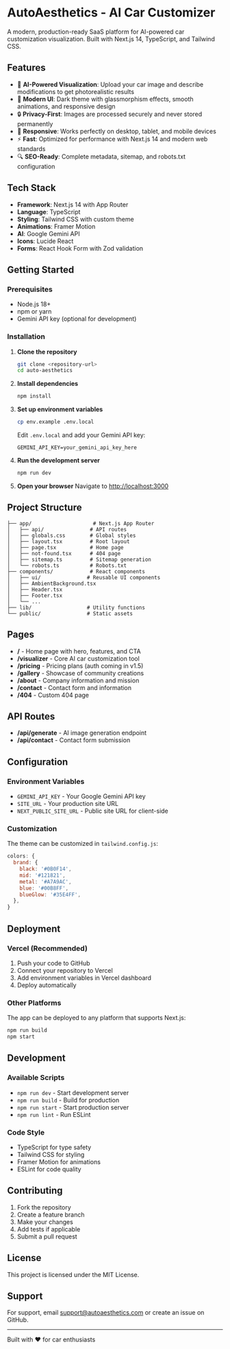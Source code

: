# AutoAesthetics - AI Car Customizer

A modern, production-ready SaaS platform for AI-powered car customization visualization. Built with Next.js 14, TypeScript, and Tailwind CSS.

## Features

- 🚗 **AI-Powered Visualization**: Upload your car image and describe modifications to get photorealistic results
- 🎨 **Modern UI**: Dark theme with glassmorphism effects, smooth animations, and responsive design
- 🔒 **Privacy-First**: Images are processed securely and never stored permanently
- 📱 **Responsive**: Works perfectly on desktop, tablet, and mobile devices
- ⚡ **Fast**: Optimized for performance with Next.js 14 and modern web standards
- 🔍 **SEO-Ready**: Complete metadata, sitemap, and robots.txt configuration

## Tech Stack

- **Framework**: Next.js 14 with App Router
- **Language**: TypeScript
- **Styling**: Tailwind CSS with custom theme
- **Animations**: Framer Motion
- **AI**: Google Gemini API
- **Icons**: Lucide React
- **Forms**: React Hook Form with Zod validation

## Getting Started

### Prerequisites

- Node.js 18+
- npm or yarn
- Gemini API key (optional for development)

### Installation

1. **Clone the repository**

   ```bash
   git clone <repository-url>
   cd auto-aesthetics
   ```

2. **Install dependencies**

   ```bash
   npm install
   ```

3. **Set up environment variables**

   ```bash
   cp env.example .env.local
   ```

   Edit `.env.local` and add your Gemini API key:

   ```env
   GEMINI_API_KEY=your_gemini_api_key_here
   ```

4. **Run the development server**

   ```bash
   npm run dev
   ```

5. **Open your browser**
   Navigate to [http://localhost:3000](http://localhost:3000)

## Project Structure

```text
├── app/                    # Next.js App Router
│   ├── api/               # API routes
│   ├── globals.css        # Global styles
│   ├── layout.tsx         # Root layout
│   ├── page.tsx           # Home page
│   ├── not-found.tsx      # 404 page
│   ├── sitemap.ts         # Sitemap generation
│   └── robots.ts          # Robots.txt
├── components/            # React components
│   ├── ui/               # Reusable UI components
│   ├── AmbientBackground.tsx
│   ├── Header.tsx
│   ├── Footer.tsx
│   └── ...
├── lib/                  # Utility functions
└── public/               # Static assets
```

## Pages

- **/** - Home page with hero, features, and CTA
- **/visualizer** - Core AI car customization tool
- **/pricing** - Pricing plans (auth coming in v1.5)
- **/gallery** - Showcase of community creations
- **/about** - Company information and mission
- **/contact** - Contact form and information
- **/404** - Custom 404 page

## API Routes

- **/api/generate** - AI image generation endpoint
- **/api/contact** - Contact form submission

## Configuration

### Environment Variables

- `GEMINI_API_KEY` - Your Google Gemini API key
- `SITE_URL` - Your production site URL
- `NEXT_PUBLIC_SITE_URL` - Public site URL for client-side

### Customization

The theme can be customized in `tailwind.config.js`:

```javascript
colors: {
  brand: {
    black: '#0B0F14',
    mid: '#121821', 
    metal: '#A7A9AC',
    blue: '#00B8FF',
    blueGlow: '#35E4FF',
  },
}
```

## Deployment

### Vercel (Recommended)

1. Push your code to GitHub
2. Connect your repository to Vercel
3. Add environment variables in Vercel dashboard
4. Deploy automatically

### Other Platforms

The app can be deployed to any platform that supports Next.js:

```bash
npm run build
npm start
```

## Development

### Available Scripts

- `npm run dev` - Start development server
- `npm run build` - Build for production
- `npm run start` - Start production server
- `npm run lint` - Run ESLint

### Code Style

- TypeScript for type safety
- Tailwind CSS for styling
- Framer Motion for animations
- ESLint for code quality

## Contributing

1. Fork the repository
2. Create a feature branch
3. Make your changes
4. Add tests if applicable
5. Submit a pull request

## License

This project is licensed under the MIT License.

## Support

For support, email <support@autoaesthetics.com> or create an issue on GitHub.

---

Built with ❤️ for car enthusiasts
